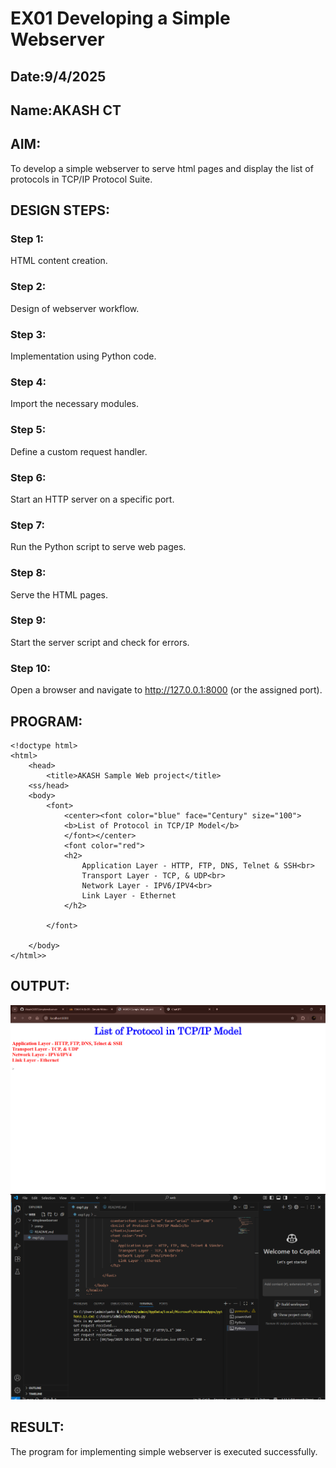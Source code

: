 # EX01 Developing a Simple Webserver
## Date:9/4/2025
## Name:AKASH CT

## AIM:
To develop a simple webserver to serve html pages and display the list of protocols in TCP/IP Protocol Suite.

## DESIGN STEPS:
### Step 1: 
HTML content creation.

### Step 2:
Design of webserver workflow.

### Step 3:
Implementation using Python code.

### Step 4:
Import the necessary modules.

### Step 5:
Define a custom request handler.

### Step 6:
Start an HTTP server on a specific port.

### Step 7:
Run the Python script to serve web pages.

### Step 8:
Serve the HTML pages.

### Step 9:
Start the server script and check for errors.

### Step 10:
Open a browser and navigate to http://127.0.0.1:8000 (or the assigned port).

## PROGRAM:
```
<!doctype html>
<html>
    <head>
        <title>AKASH Sample Web project</title>
    <ss/head>
    <body>
        <font>
            <center><font color="blue" face="Century" size="100">
            <b>List of Protocol in TCP/IP Model</b>
            </font></center>
            <font color="red">
            <h2>
                Application Layer - HTTP, FTP, DNS, Telnet & SSH<br>
                Transport Layer - TCP, & UDP<br>
                Network Layer - IPV6/IPV4<br>
                Link Layer - Ethernet
            </h2>

        </font>
        
    </body>
</html>>
```


## OUTPUT:
![alt text](<Screenshot 2025-09-04 111113.png>)
![output](<Screenshot 2025-09-04 101558.png>)

## RESULT:
The program for implementing simple webserver is executed successfully.
